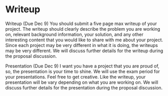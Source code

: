 # Writeup

Writeup (Due Dec 9) You should submit a five page max writeup of your project. The writeup should clearly describe the problem you are working on, relevant background information, your solution, and any other interesting content that you would like to share with me about your project. Since each project may be very different in what it is doing, the writeups may be very different. We will discuss further details for the writeup during the proposal discussion.

Presentation (Due Dec 9) I want you have a project that you are proud of, so, the presentation is your time to shine. We will use the exam period for your presentations. Feel free to get creative. Like the writeup, your presentation will be vary depending on what you are working on. We will discuss further details for the presentation during the proposal discussion.
